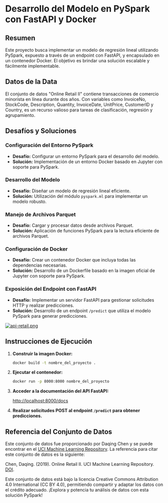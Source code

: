 # Desarrollo del Modelo en PySpark con FastAPI y Docker

## Resumen

Este proyecto busca implementar un modelo de regresión lineal utilizando PySpark, expuesto a través de un endpoint con FastAPI, y encapsulado en un contenedor Docker. El objetivo es brindar una solución escalable y fácilmente implementable.

## Datos de la Data
El conjunto de datos "Online Retail II" contiene transacciones de comercio minorista en línea durante dos años. Con variables como InvoiceNo, StockCode, Description, Quantity, InvoiceDate, UnitPrice, CustomerID y Country, es un recurso valioso para tareas de clasificación, regresión y agrupamiento.

## Desafíos y Soluciones

### Configuración del Entorno PySpark

- **Desafío:** Configurar un entorno PySpark para el desarrollo del modelo.
- **Solución:** Implementación de un entorno Docker basado en Jupyter con soporte para PySpark.

### Desarrollo del Modelo

- **Desafío:** Diseñar un modelo de regresión lineal eficiente.
- **Solución:** Utilización del módulo `pyspark.ml` para implementar un modelo robusto.

### Manejo de Archivos Parquet

- **Desafío:** Cargar y procesar datos desde archivos Parquet.
- **Solución:** Aplicación de funciones PySpark para la lectura eficiente de archivos Parquet.

### Configuración de Docker

- **Desafío:** Crear un contenedor Docker que incluya todas las dependencias necesarias.
- **Solución:** Desarrollo de un Dockerfile basado en la imagen oficial de Jupyter con soporte para PySpark.

### Exposición del Endpoint con FastAPI

- **Desafío:** Implementar un servidor FastAPI para gestionar solicitudes HTTP y realizar predicciones.
- **Solución:** Desarrollo de un endpoint `/predict` que utiliza el modelo PySpark para generar predicciones.

[![api-retail.png](https://i.postimg.cc/Vv9xYx2d/api-retail.png)](https://postimg.cc/zHBt7czr)

## Instrucciones de Ejecución

1. **Construir la imagen Docker:**

   ```bash
   docker build -t nombre_del_proyecto .
   ```

2. **Ejecutar el contenedor:**

   ```bash
   docker run -p 8000:8000 nombre_del_proyecto
   ```

3. **Acceder a la documentación del API FastAPI:**

   [http://localhost:8000/docs](http://localhost:8000/docs)

4. **Realizar solicitudes POST al endpoint `/predict` para obtener predicciones.**

## Referencia del Conjunto de Datos

Este conjunto de datos fue proporcionado por Daqing Chen y se puede encontrar en el [UCI Machine Learning Repository](https://archive.ics.uci.edu/ml/datasets/Online+Retail+II). La referencia para citar este conjunto de datos es la siguiente:

Chen, Daqing. (2019). Online Retail II. UCI Machine Learning Repository. [DOI](https://doi.org/10.24432/C5CG6D).

Este conjunto de datos está bajo la licencia Creative Commons Attribution 4.0 International (CC BY 4.0), permitiendo compartir y adaptar los datos con el crédito adecuado. ¡Explora y potencia tu análisis de datos con esta solución PySpark!
